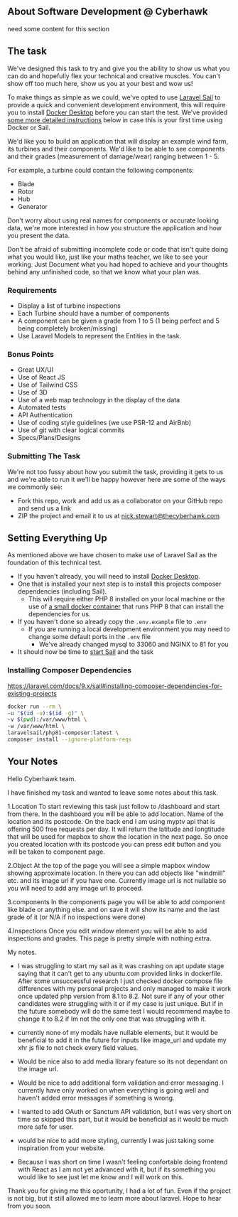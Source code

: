 ## About Software Development @ Cyberhawk

need some content for this section

## The task

We've designed this task to try and give you the ability to show us what you can do and hopefully flex your technical and creative muscles. You can't show off too much here, show us you at your best and wow us!

To make things as simple as we could, we've opted to use [Laravel Sail](https://laravel.com/docs/8.x/sail) to provide a quick and convenient development environment, this will require you to install
[Docker Desktop](https://www.docker.com/products/docker-desktop) before you can start the test. We've provided [some more detailed instructions](#setting-everything-up) below in case this is your first time using Docker or Sail.

We'd like you to build an application that will display an example wind farm, its turbines and their components.
We'd like to be able to see components and their grades (measurement of damage/wear) ranging between 1 - 5.

For example, a turbine could contain the following components:

-   Blade
-   Rotor
-   Hub
-   Generator

Don't worry about using real names for components or accurate looking data, we're more interested in how you structure the application and how you present the data.

Don't be afraid of submitting incomplete code or code that isn't quite doing what you would like, just like your maths teacher, we like to see your working.
Just Document what you had hoped to achieve and your thoughts behind any unfinished code, so that we know what your plan was.

### Requirements

-   Display a list of turbine inspections
-   Each Turbine should have a number of components
-   A component can be given a grade from 1 to 5 (1 being perfect and 5 being completely broken/missing)
-   Use Laravel Models to represent the Entities in the task.

### Bonus Points

-   Great UX/UI
-   Use of React JS
-   Use of Tailwind CSS
-   Use of 3D
-   Use of a web map technology in the display of the data
-   Automated tests
-   API Authentication
-   Use of coding style guidelines (we use PSR-12 and AirBnb)
-   Use of git with clear logical commits
-   Specs/Plans/Designs

### Submitting The Task

We're not too fussy about how you submit the task, providing it gets to us and we're able to run it we'll be happy however here are some of the ways we commonly see:

-   Fork this repo, work and add us as a collaborator on your GitHub repo and send us a link
-   ZIP the project and email it to us at nick.stewart@thecyberhawk.com

## Setting Everything Up

As mentioned above we have chosen to make use of Laravel Sail as the foundation of this technical test.

-   If you haven't already, you will need to install [Docker Desktop](https://www.docker.com/products/docker-desktop).
-   One that is installed your next step is to install this projects composer dependencies (including Sail).
    -   This will require either PHP 8 installed on your local machine or the use of [a small docker container](https://laravel.com/docs/8.x/sail#installing-composer-dependencies-for-existing-projects) that runs PHP 8 that can install the dependencies for us.
-   If you haven't done so already copy the `.env.example` file to `.env`
    -   If you are running a local development environment you may need to change some default ports in the `.env` file
        -   We've already changed mysql to 33060 and NGINX to 81 for you
-   It should now be time to [start Sail](https://laravel.com/docs/8.x/sail#starting-and-stopping-sail) and the task

### Installing Composer Dependencies

https://laravel.com/docs/9.x/sail#installing-composer-dependencies-for-existing-projects

```bash
docker run --rm \
-u "$(id -u):$(id -g)" \
-v $(pwd):/var/www/html \
-w /var/www/html \
laravelsail/php81-composer:latest \
composer install --ignore-platform-reqs
```

## Your Notes

Hello Cyberhawk team.

I have finished my task and wanted to leave some notes about this task.

1.Location
To start reviewing this task just follow to /dashboard and start from there.
In the dashboard you will be able to add location. Name of the location and its postcode.
On the back end I am using myptv api that is offering 500 free requests per day. It will return the latitude and longtitude that will be used for mapbox to show the location in the next page.
So once you created location with its postcode you can press edit button and you will be taken to component page.

2.Object
At the top of the page you will see a simple mapbox window showing approximate location.
In there you can add objects like "windmill" etc. and its image url if you have one. Currently image url is not nullable so you will need to add any image url to proceed.

3.components
In the components page you will be able to add component like blade or anything else. and on save it will show its name and the last grade of it (or N/A if no inspections were done)

4.Inspections
Once you edit window element you will be able to add inspections and grades.
This page is pretty simple with nothing extra.

My notes.

-   I was struggling to start my sail as it was crashing on apt update stage saying that it can't get to any ubuntu.com provided links in dockerfile. After some unsuccessful research I just checked docker compose file differences with my personal projects and only managed to make it work once updated php version from 8.1 to 8.2. Not sure if any of your other candidates were struggling with it or if my case is just unique. But if in the future somebody will do the same test I would recommend maybe to change it to 8.2 if Im not the only one that was struggling with it.

-   currently none of my modals have nullable elements, but it would be beneficial to add it in the future for inputs like image_url and update my xhr js file to not check every field values.
-   Would be nice also to add media library feature so its not dependant on the image url.
-   Would be nice to add additional form validation and error messaging. I currently have only worked on when everything is going well and haven't added error messages if something is wrong.
-   I wanted to add OAuth or Sanctum API validation, but I was very short on time so skipped this part, but it would be beneficial as it would be much more safe for user.
-   would be nice to add more styling, currently I was just taking some inspiration from your website.
-   Because I was short on time I wasn't feeling confortable doing frontend with React as I am not yet advanced with it, but if its something you would like to see just let me know and I will work on this.

Thank you for giving me this oportunity, I had a lot of fun. Even if the project is not big, but it still allowed me to learn more about laravel.
Hope to hear from you soon.
